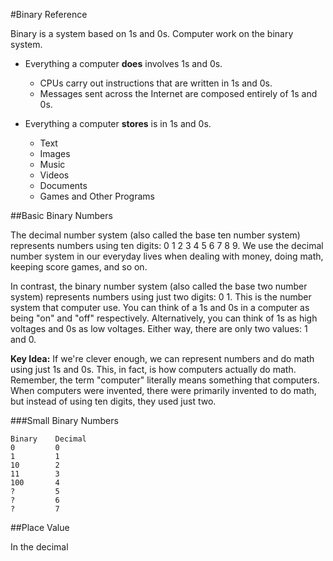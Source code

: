 #Binary Reference

Binary is a system based on 1s and 0s. Computer work on the binary system.

* Everything a computer **does** involves 1s and 0s.
  * CPUs carry out instructions that are written in 1s and 0s.
  * Messages sent across the Internet are composed entirely of 1s and 0s.

* Everything a computer **stores** is in 1s and 0s.
  * Text
  * Images
  * Music
  * Videos
  * Documents
  * Games and Other Programs

##Basic Binary Numbers

The decimal number system (also called the base ten number system) represents numbers using ten digits: 0 1 2 3 4 5 6 7 8 9. We use the decimal number system in our everyday lives when dealing with money, doing math, keeping score games, and so on.

In contrast, the binary number system (also called the base two number system) represents numbers using just two digits: 0 1. This is the number system that computer use. You can think of a 1s and 0s in a computer as being "on" and "off" respectively. Alternatively, you can think of 1s as high voltages and 0s as low voltages. Either way, there are only two values: 1 and 0.

**Key Idea:** If we're clever enough, we can represent numbers and do math using just 1s and 0s. This, in fact, is how computers actually do math. Remember, the term "computer" literally means something that computers. When computers were invented, there were primarily invented to do math, but instead of using ten digits, they used just two.

###Small Binary Numbers
```
Binary    Decimal
0         0
1         1
10        2
11        3
100       4
?         5
?         6
?         7
```

##Place Value

In the decimal
